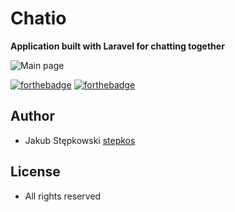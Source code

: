 # Chatio
**Application built with Laravel for chatting together**


![Main page](https://github.com/stepkos/chatio/blob/main/doc/sc/chatio-chat.png)

[![forthebadge](https://forthebadge.com/images/badges/open-source.svg)](https://forthebadge.com)
[![forthebadge](https://forthebadge.com/images/badges/powered-by-black-magic.svg)](https://forthebadge.com)

## Author
- Jakub Stępkowski [stepkos](https://github.com/stepkos)

## License
- All rights reserved
